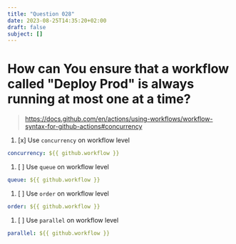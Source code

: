 ```yaml
---
title: "Question 028"
date: 2023-08-25T14:35:20+02:00
draft: false
subject: []
---
```


# How can You ensure that a workflow called "Deploy Prod" is always running at most one at a time?
> https://docs.github.com/en/actions/using-workflows/workflow-syntax-for-github-actions#concurrency

1. [x] Use `concurrency` on workflow level
```yaml
concurrency: ${{ github.workflow }}
```
1. [ ] Use `queue` on workflow level
```yaml
queue: ${{ github.workflow }}
```
1. [ ] Use `order` on workflow level
```yaml
order: ${{ github.workflow }}
```
1. [ ] Use `parallel` on workflow level
```yaml
parallel: ${{ github.workflow }}
```
